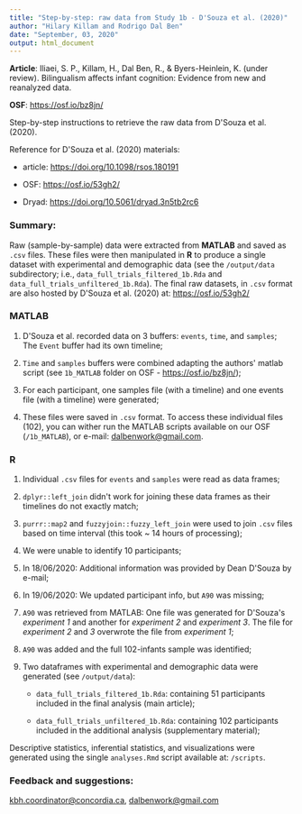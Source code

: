 ```yaml
---
title: "Step-by-step: raw data from Study 1b - D'Souza et al. (2020)"
author: "Hilary Killam and Rodrigo Dal Ben"
date: "September, 03, 2020"
output: html_document
---
```


**Article**: Iliaei, S. P., Killam, H., Dal Ben, R., & Byers-Heinlein, K. (under review). Bilingualism affects infant cognition: Evidence from new and reanalyzed data.

**OSF**: https://osf.io/bz8jn/

Step-by-step instructions to retrieve the raw data from D'Souza et al. (2020).

Reference for D'Souza et al. (2020) materials:

- article: https://doi.org/10.1098/rsos.180191 

- OSF: https://osf.io/53gh2/

- Dryad: https://doi.org/10.5061/dryad.3n5tb2rc6 

### Summary: 

Raw (sample-by-sample) data were extracted from **MATLAB** and saved as `.csv` files. These files were then manipulated in **R** to produce a single dataset with experimental and demographic data (see the `/output/data` subdirectory; i.e., `data_full_trials_filtered_1b.Rda` and `data_full_trials_unfiltered_1b.Rda`). The final raw datasets, in `.csv` format are also hosted by D'Souza et al. (2020) at: https://osf.io/53gh2/

### MATLAB

1. D'Souza et al. recorded data on 3 buffers: `events`, `time`, and `samples`; The `Event` buffer had its own timeline; 

2. `Time` and `samples` buffers were combined adapting the authors' matlab script (see `1b_MATLAB` folder on OSF - https://osf.io/bz8jn/);

4. For each participant, one samples file (with a timeline) and one events file (with a timeline) were generated;

5. These files were saved in `.csv` format. To access these individual files (102), you can wither run the MATLAB scripts available on our OSF (`/1b_MATLAB`), or e-mail: <dalbenwork@gmail.com>.

### R

1. Individual `.csv` files for `events` and `samples` were read as data frames;

2. `dplyr::left_join` didn't work for joining these data frames as their timelines do not exactly match; 

3. `purrr::map2` and `fuzzyjoin::fuzzy_left_join` were used to join `.csv` files based on time interval (this took ~ 14 hours of processing);

4. We were unable to identify 10 participants;

5. In 18/06/2020: Additional information was provided by Dean D'Souza by e-mail;

6. In 19/06/2020: We updated participant info, but `A90` was missing; 

7. `A90` was retrieved from MATLAB: One file was generated for D'Souza's *experiment 1* and another for *experiment 2* and *experiment 3*. The file for *experiment 2* and *3* overwrote the file from *experiment 1*;

8. `A90` was added and the full 102-infants sample was identified;

9. Two dataframes with experimental and demographic data were generated (see `/output/data`):

	- `data_full_trials_filtered_1b.Rda`: containing 51 participants included in the final analysis (main article);
	
	- `data_full_trials_unfiltered_1b.Rda`: containing 102 participants included in the additional analysis (supplementary material);


Descriptive statistics, inferential statistics, and visualizations were generated using the single `analyses.Rmd` script available at: `/scripts`.

### Feedback and suggestions: 
<kbh.coordinator@concordia.ca>, <dalbenwork@gmail.com>
